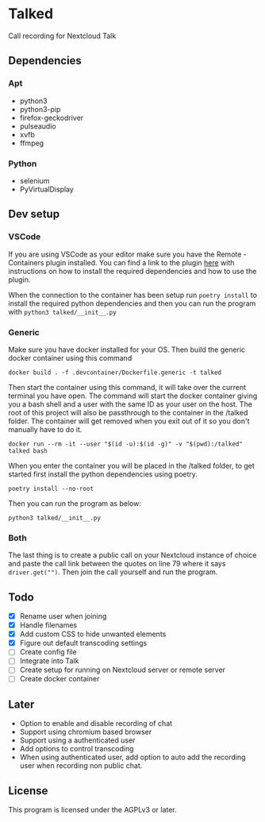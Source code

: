# Talked

Call recording for Nextcloud Talk

## Dependencies

### Apt

* python3
* python3-pip
* firefox-geckodriver
* pulseaudio
* xvfb
* ffmpeg

### Python

* selenium
* PyVirtualDisplay

## Dev setup

### VSCode

If you are using VSCode as your editor make sure you have the Remote - Containers plugin installed. You can find a link to the plugin [here](https://marketplace.visualstudio.com/items?itemName=ms-vscode-remote.remote-containers) with instructions on how to install the required dependencies and how to use the plugin.

When the connection to the container has been setup run `poetry install` to install the required python dependencies and then you can run the program with `python3 talked/__init__.py`

### Generic

Make sure you have docker installed for your OS. Then build the generic docker container using this command
```
docker build . -f .devcontainer/Dockerfile.generic -t talked
```

Then start the container using this command, it will take over the current terminal you have open. The command will start the docker container giving you a bash shell and a user with the same ID as your user on the host. The root of this project will also be passthrough to the container in the /talked folder. The container will get removed when you exit out of it so you don't manually have to do it.
```
docker run --rm -it --user "$(id -u):$(id -g)" -v "$(pwd):/talked" talked bash
```

When you enter the container you will be placed in the /talked folder, to get started first install the python dependencies using poetry.
```
poetry install --no-root
```

Then you can run the program as below:
```
python3 talked/__init__.py
```

### Both

The last thing is to create a public call on your Nextcloud instance of choice and paste the call link between the quotes on line 79 where it says `driver.get("")`. Then join the call yourself and run the program.

## Todo

- [x] Rename user when joining
- [x] Handle filenames
- [x] Add custom CSS to hide unwanted elements
- [x] Figure out default transcoding settings
- [ ] Create config file
- [ ] Integrate into Talk
- [ ] Create setup for running on Nextcloud server or remote server
- [ ] Create docker container

## Later
* Option to enable and disable recording of chat
* Support using chromium based browser
* Support using a authenticated user
* Add options to control transcoding
* When using authenticated user, add option to auto add the recording user when recording non public chat.

## License

This program is licensed under the AGPLv3 or later.
